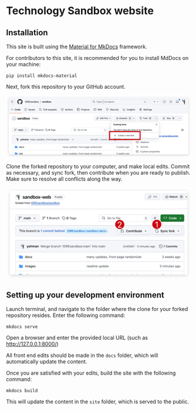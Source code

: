 # Technology Sandbox website

## Installation

This site is built using the [Material for MkDocs](https://squidfunk.github.io/mkdocs-material/getting-started/) framework. 

For contributors to this site, it is recommended for you to install MdDocs on your machine:

```
pip install mkdocs-material
```

Next, fork this repository to your GitHub account.

![Alt text](images/fork1.jpg)

Clone the forked repository to your computer, and make local edits. Commit as necessary, and sync fork, then contribute when you are ready to publish. Make sure to resolve all conflicts along the way.

![Alt text](images/fork2.jpg)

## Setting up your development environment

Launch terminal, and navigate to the folder where the clone for your forked repository resides. Enter the following command:

```
mkdocs serve
```

Open a browser and enter the provided local URL (such as http://127.0.0.1:8000/)

All front end edits should be made in the `docs` folder, which will automatically update the content. 

Once you are satisfied with your edits, build the site with the following command:

```
mkdocs build
```
This will update the content in the `site` folder, which is served to the public.

